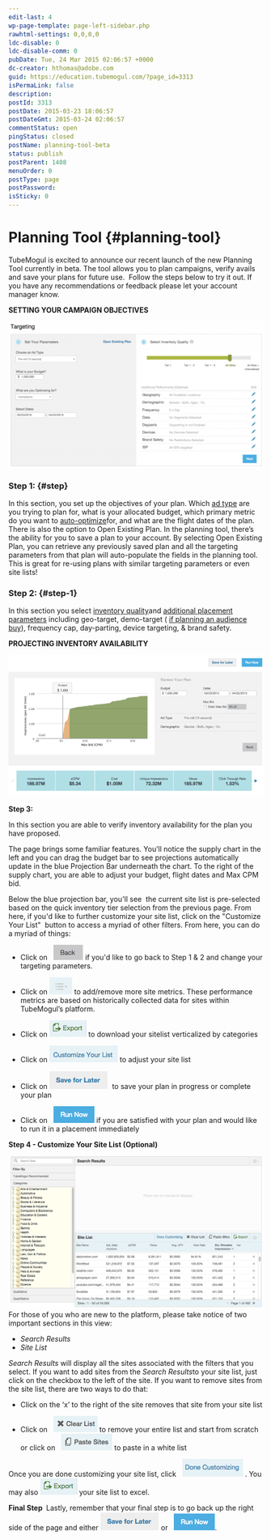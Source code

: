 ```yaml
---
edit-last: 4
wp-page-template: page-left-sidebar.php
rawhtml-settings: 0,0,0,0
ldc-disable: 0
ldc-disable-comm: 0
pubDate: Tue, 24 Mar 2015 02:06:57 +0000
dc-creator: hthomas@adobe.com
guid: https://education.tubemogul.com/?page_id=3313
isPermaLink: false
description: 
postId: 3313
postDate: 2015-03-23 18:06:57
postDateGmt: 2015-03-24 02:06:57
commentStatus: open
pingStatus: closed
postName: planning-tool-beta
status: publish
postParent: 1408
menuOrder: 0
postType: page
postPassword: 
isSticky: 0
---
```


# Planning Tool {#planning-tool}

TubeMogul is excited to announce our recent launch of the new&nbsp;Planning Tool currently in beta. The tool allows you to plan campaigns, verify avails and save your plans for future use. &nbsp;Follow the steps below to try it out. If you have any recommendations or feedback&nbsp;please let your account manager know.

**SETTING YOUR CAMPAIGN OBJECTIVES**

![Targeting](assets/targeting-1024x587.png)

### **Step 1:** {#step}

In this section, you set up the objectives of your plan. Which [ad type](ad-formats.md) are you trying to plan for, what is your allocated budget, which primary metric do you want to [auto-optimize](../../user-guide/optimization/optimization-goals.md)for, and what are the flight dates of the plan.
There is also the option to Open Existing Plan. In the planning tool, there’s the ability for you to save a plan to your account. By selecting Open Existing Plan, you can retrieve any previously saved plan and all the targeting parameters from that plan will auto-populate the fields in the planning tool. This is great for re-using plans with similar targeting parameters or even site lists!

### **Step 2:** {#step-1}

In this section&nbsp;you&nbsp;select [inventory quality](brand-safety/sitesafe-quality.md)and [additional placement parameters](targeting/targeting-options.md)&nbsp;including geo-target, demo-target ( [if planning an audience buy](brandpoint.md)), frequency cap, day-parting, device targeting, & brand safety.


**PROJECTING INVENTORY AVAILABILITY**

![step3](assets/step32.png)


**Step&nbsp;3:**

In this section you are able to verify inventory availability for the plan you have proposed.

The page brings some familiar features. You’ll notice the supply chart in the left and you can drag the budget bar to see projections automatically update in the blue&nbsp;Projection Bar underneath the chart. To the right&nbsp;of the supply chart, you are able to adjust your budget, flight dates and Max CPM bid.

Below the blue projection bar, you'll see &nbsp;the current site list&nbsp;is&nbsp;pre-selected based on the quick inventory tier selection from the previous page. From here, if you'd like to further&nbsp;customize your site list, click on the&nbsp;"Customize Your List" &nbsp;button to access a myriad of other filters.
From here, you can do a myriad of things:

* Click on &nbsp; ![back](assets/back1.png)&nbsp;if you'd like to go back to Step 1 & 2 and change your targeting parameters.

* Click on ![list](assets/list.png)&nbsp;to add/remove more site metrics. These performance metrics are based on historically collected data for sites within TubeMogul’s platform.

* Click on ![export](assets/export.png)&nbsp;to download your sitelist verticalized by categories

* Click on ![customize](assets/customize.png)&nbsp;to&nbsp;adjust your site list

* Click on ![save](assets/save.png)&nbsp; to save your plan in progress or complete your plan

* Click on &nbsp; ![runnow](assets/runnow.png)&nbsp;if you are satisfied with your plan and would like to run it in a placement immediately

**Step 4 - Customize Your Site List (Optional)&nbsp;**

[ ![Site List 3](assets/site-list-3.png)](assets/site-list-3.png)
For those of you who are new to the platform, please take notice of two important sections in this view:

* *Search Results*
* *Site List*

*Search Results* will display all the sites associated with the filters that you select. If you want to add sites from the *Search Results*to your site list, just click on the checkbox to the left of the site.
If you want to remove sites from the site list, there are two ways to do that:

* Click on the ‘x’ to the right of the site removes that site from your site list

* Click on &nbsp; [ ![clearlist](assets/clearlist.png)](assets/clearlist.png)&nbsp;to remove&nbsp;your entire list and start from scratch or click on &nbsp; [ ![paste sites](assets/paste-sites.png)](assets/paste-sites.png)&nbsp;to&nbsp;paste in&nbsp;a white list

Once you are&nbsp;done customizing your site list, click &nbsp; [ ![donecustomize](assets/donecustomize.png)](assets/donecustomize.png)&nbsp;. You may also [ ![export](assets/export1.png)](assets/export1.png)&nbsp;your site list to excel.

**Final Step&nbsp;**
Lastly, remember that your final step is to go back up the right side of the page and either [ ![save](assets/save.png)](assets/save.png)&nbsp;or &nbsp; [ ![runnow](assets/runnow.png)](assets/runnow.png).
